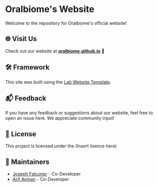 # Oralbiome's Website

Welcome to the repository for Oralbiome's official website!

## 🌐 Visit Us

Check out our website at **[oralbiome.github.io](https://oralbiome.github.io)** 🚀

## 🛠️ Framework

This site was built using the [Lab Website Template](https://greene-lab.gitbook.io/lab-website-template-docs).

## 📬 Feedback

If you have any feedback or suggestions about our website, feel free to open an issue here. We appreciate community input!

## 📜 License

This project is licensed under the (Insert lisence here)

## 🤖 Maintainers

- [Joseph Falconer](https://github.com/inserthere) - Co-Developer
- [Arif Ayman](https://github.com/TheStrawberryCow) - Co-Developer
